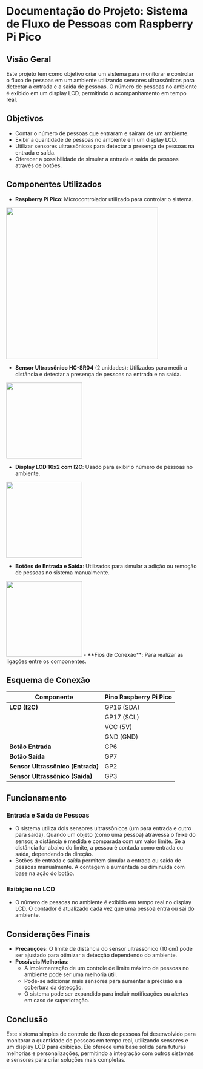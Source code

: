 # Documentação do Projeto: Sistema de Fluxo de Pessoas com Raspberry Pi Pico

## Visão Geral

Este projeto tem como objetivo criar um sistema para monitorar e controlar o fluxo de pessoas em um ambiente utilizando sensores ultrassônicos para detectar a entrada e a saída de pessoas. O número de pessoas no ambiente é exibido em um display LCD, permitindo o acompanhamento em tempo real.

## Objetivos

- Contar o número de pessoas que entraram e saíram de um ambiente.
- Exibir a quantidade de pessoas no ambiente em um display LCD.
- Utilizar sensores ultrassônicos para detectar a presença de pessoas na entrada e saída.
- Oferecer a possibilidade de simular a entrada e saída de pessoas através de botões.

## Componentes Utilizados

- **Raspberry Pi Pico**: Microcontrolador utilizado para controlar o sistema.
<img src="https://www.raspberrypi.com/documentation/microcontrollers/images/picow-pinout.svg" width="400"/>

- **Sensor Ultrassônico HC-SR04** (2 unidades): Utilizados para medir a distância e detectar a presença de pessoas na entrada e na saída.
<img src="https://freesvg.org/img/1570649329hc-sr04.png" height="200"/>

- **Display LCD 16x2 com I2C**: Usado para exibir o número de pessoas no ambiente.
<img src="https://freesvg.org/img/16x2_lcd_with_iicmodule.png" width="200"/>

- **Botões de Entrada e Saída**: Utilizados para simular a adição ou remoção de pessoas no sistema manualmente.
<img src="https://archive.smashing.media/assets/344dbf88-fdf9-42bb-adb4-46f01eedd629/c28d1061-95a7-44bf-b469-f6172ac28dfe/svg-arduino-pushbutton-image3.svg" width="200"/>
- **Fios de Conexão**: Para realizar as ligações entre os componentes.

## Esquema de Conexão

| Componente                 | Pino Raspberry Pi Pico |
|----------------------------|------------------------|
| **LCD (I2C)**               | GP16 (SDA)             |
|                            | GP17 (SCL)             |
|                            | VCC (5V)               |
|                            | GND (GND)              |
| **Botão Entrada**           | GP6                    |
| **Botão Saída**             | GP7                    |
| **Sensor Ultrassônico (Entrada)** | GP2               |
| **Sensor Ultrassônico (Saída)**   | GP3               |

## Funcionamento

### Entrada e Saída de Pessoas

- O sistema utiliza dois sensores ultrassônicos (um para entrada e outro para saída). Quando um objeto (como uma pessoa) atravessa o feixe do sensor, a distância é medida e comparada com um valor limite. Se a distância for abaixo do limite, a pessoa é contada como entrada ou saída, dependendo da direção.
- Botões de entrada e saída permitem simular a entrada ou saída de pessoas manualmente. A contagem é aumentada ou diminuída com base na ação do botão.

### Exibição no LCD

- O número de pessoas no ambiente é exibido em tempo real no display LCD. O contador é atualizado cada vez que uma pessoa entra ou sai do ambiente.

## Considerações Finais

- **Precauções**: O limite de distância do sensor ultrassônico (10 cm) pode ser ajustado para otimizar a detecção dependendo do ambiente.
- **Possíveis Melhorias**:
  - A implementação de um controle de limite máximo de pessoas no ambiente pode ser uma melhoria útil.
  - Pode-se adicionar mais sensores para aumentar a precisão e a cobertura da detecção.
  - O sistema pode ser expandido para incluir notificações ou alertas em caso de superlotação.

## Conclusão

Este sistema simples de controle de fluxo de pessoas foi desenvolvido para monitorar a quantidade de pessoas em tempo real, utilizando sensores e um display LCD para exibição. Ele oferece uma base sólida para futuras melhorias e personalizações, permitindo a integração com outros sistemas e sensores para criar soluções mais completas.
